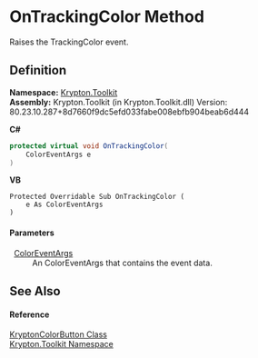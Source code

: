 # OnTrackingColor Method


Raises the TrackingColor event.



## Definition
**Namespace:** <a href="79d2eac2-21f4-54ff-7552-b20c33c30600.md">Krypton.Toolkit</a>  
**Assembly:** Krypton.Toolkit (in Krypton.Toolkit.dll) Version: 80.23.10.287+8d7660f9dc5efd033fabe008ebfb904beab6d444

**C#**
``` C#
protected virtual void OnTrackingColor(
	ColorEventArgs e
)
```
**VB**
``` VB
Protected Overridable Sub OnTrackingColor ( 
	e As ColorEventArgs
)
```



#### Parameters
<dl><dt>  <a href="600c154d-1459-20bc-7871-ba799847d8e8.md">ColorEventArgs</a></dt><dd>An ColorEventArgs that contains the event data.</dd></dl>

## See Also


#### Reference
<a href="bd844049-9775-3e58-cfa6-b4936491133f.md">KryptonColorButton Class</a>  
<a href="79d2eac2-21f4-54ff-7552-b20c33c30600.md">Krypton.Toolkit Namespace</a>  
